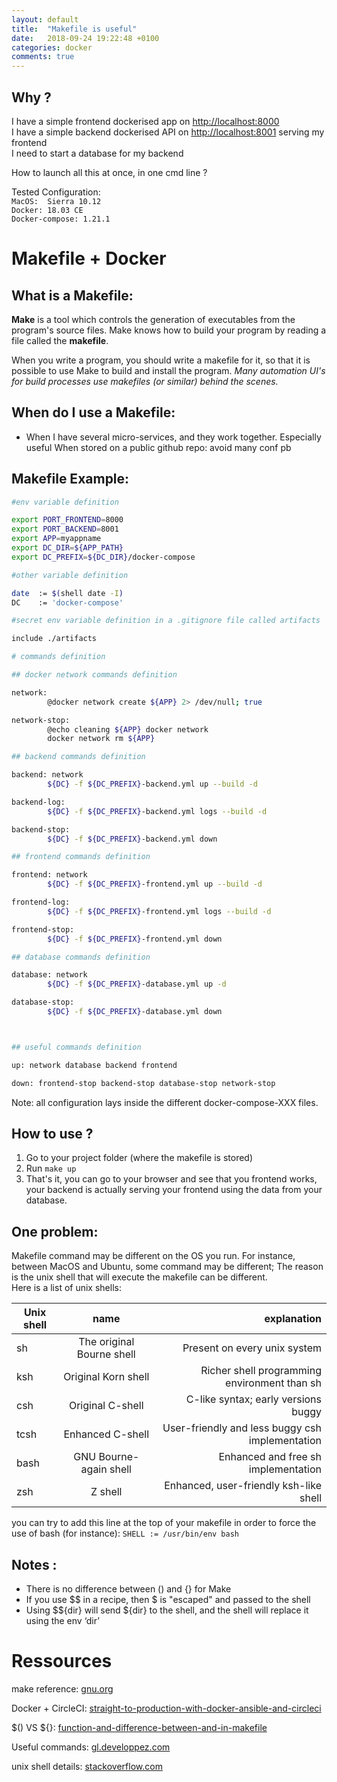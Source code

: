 ```yaml
---
layout: default
title:  "Makefile is useful"
date:   2018-09-24 19:22:48 +0100
categories: docker
comments: true
---
```


## Why ?

I have a simple frontend dockerised app on [http://localhost:8000](http://localhost:8000)  
I have a simple backend dockerised API on [http://localhost:8001](http://localhost:8001) serving my frontend   
I need to start a database for my backend

How to launch all this at once, in one cmd line ?

Tested Configuration:  
`MacOS:  Sierra 10.12`  
`Docker: 18.03 CE`  
`Docker-compose: 1.21.1`


# Makefile + Docker


## What is a Makefile:
**Make** is a tool which controls the generation of executables from the program's source files. Make knows how to build your program by reading a file called the **makefile**.  

When you write a program, you should write a makefile for it, so that it is possible to use Make to build and install the program. _Many automation UI's for build processes use makefiles (or similar) behind the scenes._


## When do I use a Makefile:
* When I have several micro-services, and they work together. Especially useful When stored on a public github repo: avoid many conf pb


## Makefile Example:

```bash
#env variable definition

export PORT_FRONTEND=8000
export PORT_BACKEND=8001
export APP=myappname
export DC_DIR=${APP_PATH}
export DC_PREFIX=${DC_DIR}/docker-compose

#other variable definition

date  := $(shell date -I)
DC    := 'docker-compose'

#secret env variable definition in a .gitignore file called artifacts

include ./artifacts

# commands definition

## docker network commands definition

network:
        @docker network create ${APP} 2> /dev/null; true

network-stop:
        @echo cleaning ${APP} docker network
        docker network rm ${APP}

## backend commands definition

backend: network
        ${DC} -f ${DC_PREFIX}-backend.yml up --build -d

backend-log:
        ${DC} -f ${DC_PREFIX}-backend.yml logs --build -d

backend-stop:
        ${DC} -f ${DC_PREFIX}-backend.yml down

## frontend commands definition

frontend: network
        ${DC} -f ${DC_PREFIX}-frontend.yml up --build -d

frontend-log:
        ${DC} -f ${DC_PREFIX}-frontend.yml logs --build -d

frontend-stop:
        ${DC} -f ${DC_PREFIX}-frontend.yml down

## database commands definition

database: network
        ${DC} -f ${DC_PREFIX}-database.yml up -d

database-stop:
        ${DC} -f ${DC_PREFIX}-database.yml down



## useful commands definition

up: network database backend frontend

down: frontend-stop backend-stop database-stop network-stop  
```

Note: all configuration lays inside the different docker-compose-XXX files.

## How to use ?

1. Go to your project folder (where the makefile is stored)
2. Run ``` make up ```
3. That's it, you can go to your browser and see that you frontend works, your backend is actually serving your frontend using the data from your database.

## One problem: 
Makefile command may be different on the OS you run. For instance, between MacOS and Ubuntu, some command may be different; The reason is the unix shell that will execute the makefile can be different.  
Here is a list of unix shells:

| Unix shell        | name           | explanation  |
| ------------- |:-------------:| -----:|
| sh      | The original Bourne shell | Present on every unix system |
| ksh      | Original Korn shell | Richer shell programming environment than sh |
| csh      | Original C-shell | C-like syntax; early versions buggy  |
| tcsh      | Enhanced C-shell | User-friendly and less buggy csh implementation  |
| bash      | GNU Bourne-again shell | Enhanced and free sh implementation  |
| zsh      | Z shell | Enhanced, user-friendly ksh-like shell |

you can try to add this line at the top of your makefile in order to force the use of bash (for instance):
``` SHELL := /usr/bin/env bash ```  


## Notes :
* There is no difference between () and {} for Make
* If you use $$ in a recipe, then $ is "escaped" and passed to the shell
* Using $${dir} will send ${dir} to the shell, and the shell will replace it using the env ‘dir’


# Ressources

make reference: [gnu.org]([https://www.gnu.org/software/make/])

Docker + CircleCI: [straight-to-production-with-docker-ansible-and-circleci](https://blog.theodo.fr/2016/05/straight-to-production-with-docker-ansible-and-circleci/)

$() VS ${}: [function-and-difference-between-and-in-makefile](https://stackoverflow.com/questions/19475037/function-and-difference-between-and-in-makefile/19476225)

Useful commands: [gl.developpez.com](https://gl.developpez.com/tutoriel/outil/makefile/)

unix shell details: [stackoverflow.com](https://stackoverflow.com/questions/8051145/what-are-the-differences-between-using-the-terminal-on-a-mac-vs-linux)
